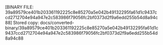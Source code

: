 [BINARY FILE: 39a89579ce401b203361192225c8e85270a5e042b49132295fa61d1c9437ccd2712704e94a947e2c583986f79056fc2bf0373d2f9a6edd255b54d8a94c88]
Stored copy: docs/converted-binary/39a89579ce401b203361192225c8e85270a5e042b49132295fa61d1c9437ccd2712704e94a947e2c583986f79056fc2bf0373d2f9a6edd255b54d8a94c88
